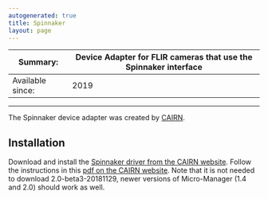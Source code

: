 ```yaml
---
autogenerated: true
title: Spinnaker
layout: page
---
```


| Summary:         | Device Adapter for FLIR cameras that use the Spinnaker interface |
|------------------|------------------------------------------------------------------|
| Available since: | 2019                                                             |

------------------------------------------------------------------------

The Spinnaker device adapter was created by
[CAIRN](https://www.cairn-research.co.uk).

## Installation

Download and install the [Spinnaker driver from the CAIRN
website](https://www.cairn-research.co.uk/wp-content/uploads/2019/05/SpinnakerSDK_FULL_1.20.0.15_x64.exe).
Follow the instructions in this [pdf on the CAIRN
website](https://www.cairn-research.co.uk/wp-content/uploads/2019/05/media/READ-ME-INSTALLATION.pdf).
Note that it is not needed to download 2.0-beta3-20181129, newer
versions of Micro-Manager (1.4 and 2.0) should work as well.

